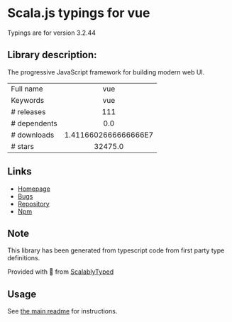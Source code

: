 
# Scala.js typings for vue

Typings are for version 3.2.44

## Library description:
The progressive JavaScript framework for building modern web UI.

|                    |                 |
| ------------------ | :-------------: |
| Full name          | vue |
| Keywords           | vue |
| # releases         | 111 |
| # dependents       | 0.0 |
| # downloads        | 1.4116602666666666E7 |
| # stars            | 32475.0 |

## Links
- [Homepage](https://github.com/vuejs/core/tree/main/packages/vue#readme)
- [Bugs](https://github.com/vuejs/core/issues)
- [Repository](https://github.com/vuejs/core)
- [Npm](https://www.npmjs.com/package/vue)
    


## Note
This library has been generated from typescript code from first party type definitions.

Provided with :purple_heart: from [ScalablyTyped](https://github.com/oyvindberg/ScalablyTyped)

## Usage
See [the main readme](../../readme.md) for instructions.



